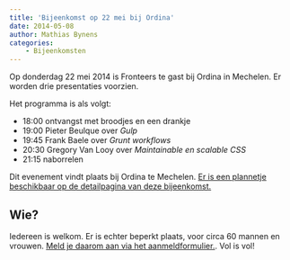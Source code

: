 ```yaml
---
title: 'Bijeenkomst op 22 mei bij Ordina'
date: 2014-05-08
author: Mathias Bynens
categories:
    - Bijeenkomsten
---
```


Op donderdag 22 mei 2014 is Fronteers te gast bij Ordina in Mechelen. Er worden drie presentaties voorzien.

Het programma is als volgt:

-   18:00 ontvangst met broodjes en een drankje
-   19:00 Pieter Beulque over _Gulp_
-   19:45 Frank Baele over _Grunt workflows_
-   20:30 Gregory Van Looy over _Maintainable en scalable CSS_
-   21:15 naborrelen

Dit evenement vindt plaats bij Ordina te Mechelen. [Er is een plannetje beschikbaar op de detailpagina van deze bijeenkomst.](/bijeenkomsten/2014/ordina)

## Wie?

Iedereen is welkom. Er is echter beperkt plaats, voor circa 60 mannen en vrouwen. [Meld je daarom aan via het aanmeldformulier.](/bijeenkomsten/2014/ordina). Vol is vol!
